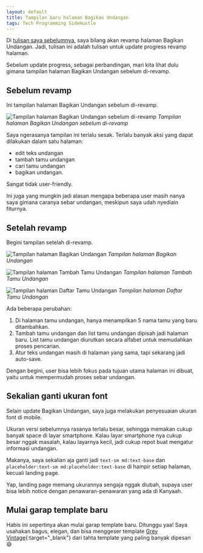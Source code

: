```yaml
---
layout: default
title: Tampilan baru halaman Bagikan Undangan
tags: Tech Programming SideHustle
---
```


Di [tulisan saya sebelumnya](/garap-lagi-kanyaah), saya bilang akan revamp halaman Bagikan Undangan. Jadi, tulisan ini adalah tulisan untuk update progress revamp halaman.

Sebelum update progress, sebagai perbandingan, mari kita lihat dulu gimana tampilan halaman Bagikan Undangan sebelum di-revamp.

## Sebelum revamp

Ini tampilan halaman Bagikan Undangan sebelum di-revamp.

![Tampilan halaman Bagikan Undangan sebelum di-revamp](/assets/images/2025/c0f82ee1-ee16-473d-ab96-8de24981247d.jpg)
*Tampilan halaman Bagikan Undangan sebelum di-revamp*

Saya ngerasanya tampilan ini terlalu sesak. Terlalu banyak aksi yang dapat dilakukan dalam satu halaman:
- edit teks undangan
- tambah tamu undangan
- cari tamu undangan
- bagikan undangan.

Sangat tidak user-friendly.

Ini juga yang mungkin jadi alasan mengapa beberapa user masih nanya saya gimana caranya sebar undangan, meskipun saya udah nyediain fiturnya.

## Setelah revamp

Begini tampilan setelah di-revamp.

![Tampilan halaman Bagikan Undangan](/assets/images/2025/cfbfef30-70bb-4f9b-b652-5486a28c8695.jpg)
*Tampilan halaman Bagikan Undangan*

![Tampilan halaman Tambah Tamu Undangan](/assets/images/2025/d4aae685-60be-463c-a0d6-d853d8b67b9b.jpg)
*Tampilan halaman Tambah Tamu Undangan*

![Tampilan halaman Daftar Tamu Undangan](/assets/images/2025/9366125f-5101-49a7-8965-5bfbedef2fb1.jpg)
*Tampilan halaman Daftar Tamu Undangan*

Ada beberapa perubahan:

1. Di halaman tamu undangan, hanya menampilkan 5 nama tamu yang baru ditambahkan.
2. Tambah tamu undangan dan list tamu undangan dipisah jadi halaman baru. List tamu undangan diurutkan secara alfabet untuk memudahkan proses pencarian.
3. Atur teks undangan masih di halaman yang sama, tapi sekarang jadi auto-save.

Dengan begini, user bisa lebih fokus pada tujuan utama halaman ini dibuat, yaitu untuk mempermudah proses sebar undangan.

## Sekalian ganti ukuran font

Selain update Bagikan Undangan, saya juga melakukan penyesuaian ukuran font di mobile.

Ukuran versi sebelumnya rasanya terlalu besar, sehingga memakan cukup banyak space di layar smartphone. Kalau layar smartphone nya cukup besar nggak masalah, kalau layarnya kecil, jadi cukup repot buat mengatur informasi undangan.

Makanya, saya sekalian aja ganti jadi `text-sm md:text-base` dan `placeholder:text-sm md:placeholder:text-base` di hampir setiap halaman, kecuali landing page.

Yap, landing page memang ukurannya sengaja nggak diubah, supaya user bisa lebih notice dengan penawaran-penawaran yang ada di Kanyaah.

## Mulai garap template baru

Habis ini sepertinya akan mulai garap template baru. Ditunggu yaa! Saya usahakan bagus, elegan, dan bisa menggeser template [Grey Vintage](https://kanyaah.com/templates/3/preview){:target="_blank"} dari tahta template yang paling banyak dipesan 😄
